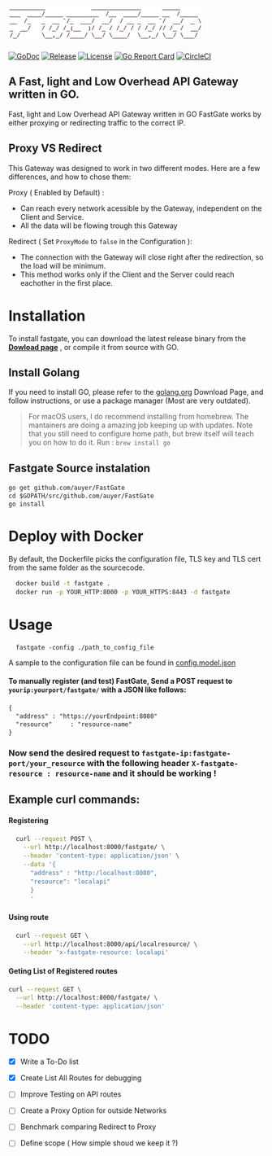 
  [![FastGateLogo](https://raw.githubusercontent.com/auyer/FastGate/master/media/logo.png)](https://raw.githubusercontent.com/auyer/FastGate/master/media/logo.png)

  [![GoDoc](https://godoc.org/github.com/golang/gddo?status.svg)](https://godoc.org/github.com/auyer/FastGate)
  [![Release](https://img.shields.io/github/release/auyer/FastGate.svg)](https://github.com/auyer/fastgate/releases/latest) [![License](https://img.shields.io/badge/license-MIT-brightgreen.svg)](https://github.com/auyer/FastGate/blob/master/LICENSE) [![Go Report Card](https://goreportcard.com/badge/github.com/auyer/FastGate?&fuckgithubcache=1)](https://goreportcard.com/report/github.com/auyer/FastGate) [![CircleCI](https://circleci.com/gh/auyer/FastGate.svg?style=svg)](https://circleci.com/gh/auyer/FastGate)

## A Fast, light and Low Overhead API Gateway written in GO.

Fast, light and Low Overhead API Gateway written in GO
FastGate works by either proxying or redirecting traffic to the correct IP.

## Proxy VS Redirect

This Gateway was designed to work in two different modes. Here are a few differences, and how to chose them:

Proxy ( Enabled by Default) :

- Can reach every network acessible by the Gateway, independent on the Client and Service.
- All the data will be flowing trough this Gateway

Redirect ( Set `ProxyMode` to `false` in the Configuration ): 

- The connection with the Gateway will close right after the redirection, so the load will be minimum.
- This method works only if the Client and the Server could reach eachother in the first place.


# Installation

To install fastgate, you can download the latest release binary from the [**Dowload page**](https://github.com/auyer/fastgate/releases/latest)
, or compile it from source with GO.

## Install Golang

If you need to install GO, please refer to the [golang.org](https://golang.org/dl/) Download Page, and follow instructions, or use a package manager (Most are very outdated). 

> For macOS users, I do recommend installing from homebrew. The mantainers are doing a amazing job keeping up with updates. Note that you still need to configure home path, but brew itself will teach you on how to do it.   Run : `brew install go`

## Fastgate Source instalation

```
go get github.com/auyer/FastGate
cd $GOPATH/src/github.com/auyer/FastGate
go install
```

# Deploy with Docker

By default, the Dockerfile picks the configuration file, TLS key and TLS cert from the same folder as the sourcecode.
```sh
  docker build -t fastgate .
  docker run -p YOUR_HTTP:8000 -p YOUR_HTTPS:8443 -d fastgate
```

# Usage
  ```
    fastgate -config ./path_to_config_file
  ```
  A sample to the configuration file can be found in [config.model.json](config.model.json)

#### To manually register (and test) FastGate, Send a POST request to `yourip:yourport/fastgate/` with a JSON like follows:
```
{
  "address" : "https://yourEndpoint:8080"
  "resource"     : "resource-name"
}
```
### Now send the desired request to `fastgate-ip:fastgate-port/your_resource` with the following header `X-fastgate-resource : resource-name`  and it should be working !

## Example curl commands:

#### Registering 
```bash
  curl --request POST \
    --url http://localhost:8000/fastgate/ \
    --header 'content-type: application/json' \
    --data '{
      "address" : "http:/localhost:8080",
      "resource": "localapi"
      }
      '
```
#### Using route 

```bash
  curl --request GET \
    --url http://localhost:8000/api/localresource/ \
    --header 'x-fastgate-resource: localapi'
```
#### Geting List of Registered routes 

```bash
curl --request GET \
  --url http://localhost:8000/fastgate/ \
  --header 'content-type: application/json'
```


# TODO
- [x] Write a To-Do list
- [x] Create List All Routes for debugging
- [ ] Improve Testing on API routes
- [ ] Create a Proxy Option for outside Networks
- [ ] Benchmark comparing Redirect to Proxy
- [ ] Define scope ( How simple shoud we keep it ?)


